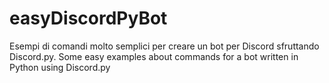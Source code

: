 # easyDiscordPyBot
Esempi di comandi molto semplici per creare un bot per Discord sfruttando Discord.py. Some easy examples about commands for a bot written in Python using Discord.py 
